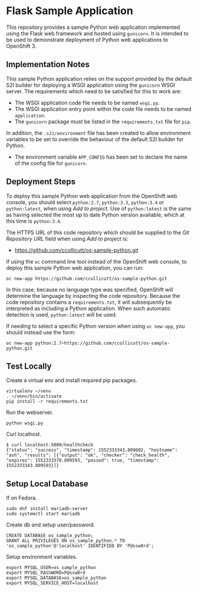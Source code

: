 # Flask Sample Application

This repository provides a sample Python web application implemented using the Flask web framework and hosted using ``gunicorn``. It is intended to be used to demonstrate deployment of Python web applications to OpenShift 3.

## Implementation Notes

This sample Python application relies on the support provided by the default S2I builder for deploying a WSGI application using the ``gunicorn`` WSGI server. The requirements which need to be satisfied for this to work are:

* The WSGI application code file needs to be named ``wsgi.py``.
* The WSGI application entry point within the code file needs to be named ``application``.
* The ``gunicorn`` package must be listed in the ``requirements.txt`` file for ``pip``.

In addition, the ``.s2i/environment`` file has been created to allow environment variables to be set to override the behaviour of the default S2I builder for Python.

* The environment variable ``APP_CONFIG`` has been set to declare the name of the config file for ``gunicorn``.

## Deployment Steps

To deploy this sample Python web application from the OpenShift web console, you should select ``python:2.7``, ``python:3.3``, ``python:3.4`` or ``python:latest``, when using _Add to project_. Use of ``python:latest`` is the same as having selected the most up to date Python version available, which at this time is ``python:3.4``.

The HTTPS URL of this code repository which should be supplied to the _Git Repository URL_ field when using _Add to project_ is:

* https://github.com/ccollicutt/os-sample-python.git

If using the ``oc`` command line tool instead of the OpenShift web console, to deploy this sample Python web application, you can run:

```
oc new-app https://github.com/ccollicutt/os-sample-python.git
```

In this case, because no language type was specified, OpenShift will determine the language by inspecting the code repository. Because the code repository contains a ``requirements.txt``, it will subsequently be interpreted as including a Python application. When such automatic detection is used, ``python:latest`` will be used.

If needing to select a specific Python version when using ``oc new-app``, you should instead use the form:

```
oc new-app python:2.7~https://github.com/ccollicutt/os-sample-python.git
```

## Test Locally

Create a virtual env and install required pip packages.

```
virtualenv ~/venv
. ~/venv/bin/activate
pip install -r requirements.txt
```

Run the webserver.

```
python wsgi.py
```

Curl localhost.

```
$ curl localhost:5000/healthcheck
{"status": "success", "timestamp": 1552333343.809602, "hostname": "ash", "results": [{"output": "ok", "checker": "check_health", "expires": 1552333370.809593, "passed": true, "timestamp": 1552333343.809593}]}
```

## Setup Local Database 

If on Fedora.

```
sudo dnf install mariadb-server
sudo systemctl start mariadb
```

Create db and setup user/password.

```
CREATE DATABASE os_sample_python;
GRANT ALL PRIVILEGES ON os_sample_python.* TO 'os_sample_python'@'localhost' IDENTIFIED BY 'P@ssw0rd';
```

Setup environment variables.

```
export MYSQL_USER=os_sample_python
export MYSQL_PASSWORD=P@ssw0rd
export MYSQL_DATABASE=os_sample_python
export MYSQL_SERVICE_HOST=localhost
```
